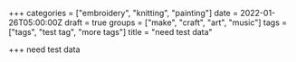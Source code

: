 +++
categories = ["embroidery", "knitting", "painting"]
date = 2022-01-26T05:00:00Z
draft = true
groups = ["make", "craft", "art", "music"]
tags = ["tags", "test tag", "more tags"]
title = "need test data"

+++
need test data